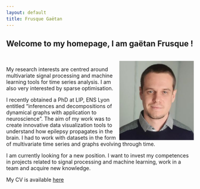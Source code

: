 ```yaml
---
layout: default
title: Frusque Gaëtan
---
```

## Welcome to my homepage, I am gaëtan Frusque !

<br/>

<img src="./Support/picture3.jpg" ALIGN="RIGHT" width="200" />

My research interests are centred around multivariate signal processing and machine learning tools for time series analysis. I am also very interested by sparse optimisation. 

I recently obtained a PhD at LIP, ENS Lyon entitled “inferences and decompositions of dynamical graphs with application to neuroscience”. The aim of my work was to create innovative data visualization tools to understand how epilepsy propagates in the brain. I had to work with datasets in the form of multivariate time series and graphs evolving through time. 

I am currently looking for a new position. I want to invest my competences in projects related to signal processing and machine learning, work in a team and acquire new knowledge.

My CV is available [here](./Support/cvcv.pdf)

